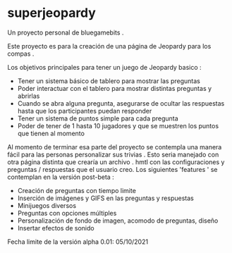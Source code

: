 # superjeopardy

Un proyecto personal de bluegamebits
.

Este proyecto es para la creación de una página de Jeopardy
 para los compas
. 

Los objetivos principales para tener un juego de Jeopardy
 basico
: 
- Tener un sistema básico de tablero para mostrar las preguntas
- Poder interactuar con el tablero para mostrar distintas preguntas y abrirlas
- Cuando se abra alguna pregunta, asegurarse de ocultar las respuestas hasta que los participantes puedan responder
- Tener un sistema de puntos simple para cada pregunta 
- Poder de tener de 1 hasta 10 jugadores y que se muestren los puntos que tienen al momento 



Al momento de terminar esa parte del proyecto se contempla una manera fácil para las personas personalizar sus trivias
.
Esto seria manejado con otra página distinta que crearía un archivo .
hmtl
 con las configuraciones y preguntas / respuestas que el usuario creo. 
Los siguientes 'features
' se contemplan en la versión post-beta
:
- Creación de preguntas con tiempo limite
- Inserción de imágenes y GIFS
 en las preguntas y respuestas
- Minijuegos
 diversos 
- Preguntas con opciones múltiples
- Personalización de fondo de imagen, acomodo de preguntas, diseño
- Insertar efectos de sonido


 
Fecha limite de la versión alpha
 0.01: 05/10/2021
